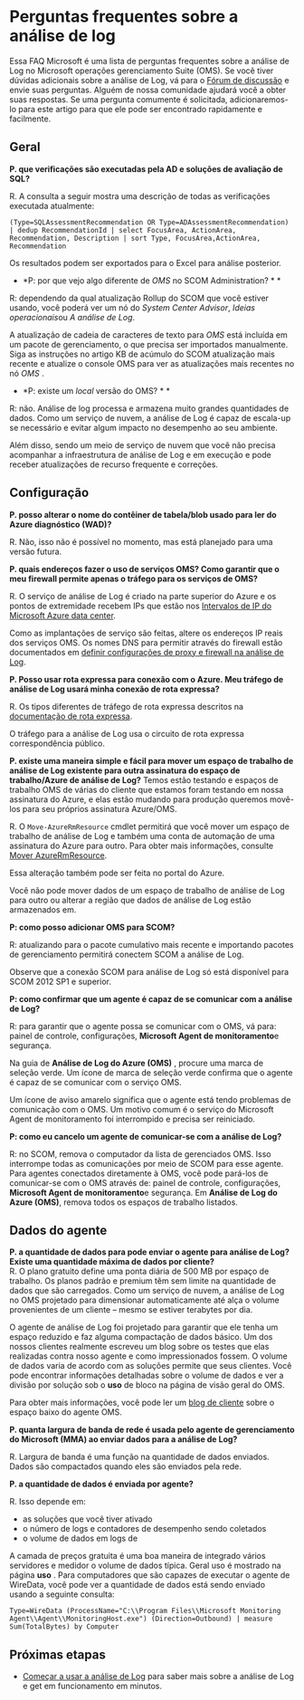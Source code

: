 <properties
    pageTitle="Perguntas frequentes sobre a análise de logon | Microsoft Azure"
    description="Respostas para perguntas frequentes sobre o serviço de análise de Log."
    services="log-analytics"
    documentationCenter=""
    authors="bandersmsft"
    manager="jwhit"
    editor=""/>

<tags
    ms.service="log-analytics"
    ms.workload="na"
    ms.tgt_pltfrm="na"
    ms.devlang="na"
    ms.topic="article"
    ms.date="10/10/2016"
    ms.author="banders"/>

# <a name="log-analytics-faq"></a>Perguntas frequentes sobre a análise de log

Essa FAQ Microsoft é uma lista de perguntas frequentes sobre a análise de Log no Microsoft operações gerenciamento Suite (OMS). Se você tiver dúvidas adicionais sobre a análise de Log, vá para o [Fórum de discussão](https://social.msdn.microsoft.com/Forums/azure/home?forum=opinsights) e envie suas perguntas. Alguém de nossa comunidade ajudará você a obter suas respostas. Se uma pergunta comumente é solicitada, adicionaremos-lo para este artigo para que ele pode ser encontrado rapidamente e facilmente.

## <a name="general"></a>Geral

**P. que verificações são executadas pela AD e soluções de avaliação de SQL?**

R. A consulta a seguir mostra uma descrição de todas as verificações executada atualmente:

```
(Type=SQLAssessmentRecommendation OR Type=ADAssessmentRecommendation) | dedup RecommendationId | select FocusArea, ActionArea, Recommendation, Description | sort Type, FocusArea,ActionArea, Recommendation
```

Os resultados podem ser exportados para o Excel para análise posterior.

* *P: por que vejo algo diferente de *OMS* no SCOM Administration? * *

R: dependendo da qual atualização Rollup do SCOM que você estiver usando, você poderá ver um nó do *System Center Advisor*, *Ideias operacionais*ou *A análise de Log*.

A atualização de cadeia de caracteres de texto para *OMS* está incluída em um pacote de gerenciamento, o que precisa ser importados manualmente. Siga as instruções no artigo KB de acúmulo do SCOM atualização mais recente e atualize o console OMS para ver as atualizações mais recentes no nó *OMS* .

* *P: existe um *local* versão do OMS? * *

R: não. Análise de log processa e armazena muito grandes quantidades de dados. Como um serviço de nuvem, a análise de Log é capaz de escala-up se necessário e evitar algum impacto no desempenho ao seu ambiente.

Além disso, sendo um meio de serviço de nuvem que você não precisa acompanhar a infraestrutura de análise de Log e em execução e pode receber atualizações de recurso frequente e correções.

## <a name="configuration"></a>Configuração
**P. posso alterar o nome do contêiner de tabela/blob usado para ler do Azure diagnóstico (WAD)?**  

R.  Não, isso não é possível no momento, mas está planejado para uma versão futura.

**P. quais endereços fazer o uso de serviços OMS? Como garantir que o meu firewall permite apenas o tráfego para os serviços de OMS?**  

R. O serviço de análise de Log é criado na parte superior do Azure e os pontos de extremidade recebem IPs que estão nos [Intervalos de IP do Microsoft Azure data center](http://www.microsoft.com/download/details.aspx?id=41653).

Como as implantações de serviço são feitas, altere os endereços IP reais dos serviços OMS. Os nomes DNS para permitir através do firewall estão documentados em [definir configurações de proxy e firewall na análise de Log](log-analytics-proxy-firewall.md).

**P. Posso usar rota expressa para conexão com o Azure. Meu tráfego de análise de Log usará minha conexão de rota expressa?**  

R. Os tipos diferentes de tráfego de rota expressa descritos na [documentação de rota expressa](./expressroute/expressroute-faqs.md#supported-services).

O tráfego para a análise de Log usa o circuito de rota expressa correspondência público.

**P. existe uma maneira simple e fácil para mover um espaço de trabalho de análise de Log existente para outra assinatura do espaço de trabalho/Azure de análise de Log?**  Temos estão testando e espaços de trabalho OMS de várias do cliente que estamos foram testando em nossa assinatura do Azure, e elas estão mudando para produção queremos movê-los para seu próprios assinatura Azure/OMS.  

R. O `Move-AzureRmResource` cmdlet permitirá que você mover um espaço de trabalho de análise de Log e também uma conta de automação de uma assinatura do Azure para outro. Para obter mais informações, consulte [Mover AzureRmResource](http://msdn.microsoft.com/library/mt652516.aspx).

Essa alteração também pode ser feita no portal do Azure.

Você não pode mover dados de um espaço de trabalho de análise de Log para outro ou alterar a região que dados de análise de Log estão armazenados em.

**P: como posso adicionar OMS para SCOM?**

R: atualizando para o pacote cumulativo mais recente e importando pacotes de gerenciamento permitirá conectem SCOM a análise de Log.

Observe que a conexão SCOM para análise de Log só está disponível para SCOM 2012 SP1 e superior.

**P: como confirmar que um agente é capaz de se comunicar com a análise de Log?**

R: para garantir que o agente possa se comunicar com o OMS, vá para: painel de controle, configurações, **Microsoft Agent de monitoramento**e segurança.

Na guia de **Análise de Log do Azure (OMS)** , procure uma marca de seleção verde. Um ícone de marca de seleção verde confirma que o agente é capaz de se comunicar com o serviço OMS.

Um ícone de aviso amarelo significa que o agente está tendo problemas de comunicação com o OMS. Um motivo comum é o serviço do Microsoft Agent de monitoramento foi interrompido e precisa ser reiniciado.

**P: como eu cancelo um agente de comunicar-se com a análise de Log?**

R: no SCOM, remova o computador da lista de gerenciados OMS. Isso interrompe todas as comunicações por meio de SCOM para esse agente. Para agentes conectados diretamente à OMS, você pode pará-los de comunicar-se com o OMS através de: painel de controle, configurações, **Microsoft Agent de monitoramento**e segurança.
Em **Análise de Log do Azure (OMS)**, remova todos os espaços de trabalho listados.

## <a name="agent-data"></a>Dados do agente

**P. a quantidade de dados para pode enviar o agente para análise de Log? Existe uma quantidade máxima de dados por cliente?**  
R. O plano gratuito define uma ponta diária de 500 MB por espaço de trabalho. Os planos padrão e premium têm sem limite na quantidade de dados que são carregados. Como um serviço de nuvem, a análise de Log no OMS projetado para dimensionar automaticamente até alça o volume provenientes de um cliente – mesmo se estiver terabytes por dia.

O agente de análise de Log foi projetado para garantir que ele tenha um espaço reduzido e faz alguma compactação de dados básico. Um dos nossos clientes realmente escreveu um blog sobre os testes que elas realizadas contra nosso agente e como impressionados fossem. O volume de dados varia de acordo com as soluções permite que seus clientes. Você pode encontrar informações detalhadas sobre o volume de dados e ver a divisão por solução sob o **uso** de bloco na página de visão geral do OMS.

Para obter mais informações, você pode ler um [blog de cliente](http://thoughtsonopsmgr.blogspot.com/2015/09/one-small-footprint-for-server-one.html) sobre o espaço baixo do agente OMS.

**P. quanta largura de banda de rede é usada pelo agente de gerenciamento do Microsoft (MMA) ao enviar dados para a análise de Log?**

R. Largura de banda é uma função na quantidade de dados enviados. Dados são compactados quando eles são enviados pela rede.

**P. a quantidade de dados é enviada por agente?**

R. Isso depende em:

- as soluções que você tiver ativado
- o número de logs e contadores de desempenho sendo coletados
- o volume de dados em logs de

A camada de preços gratuita é uma boa maneira de integrado vários servidores e medidor o volume de dados típica. Geral uso é mostrado na página **uso** .
Para computadores que são capazes de executar o agente de WireData, você pode ver a quantidade de dados está sendo enviado usando a seguinte consulta:

```
Type=WireData (ProcessName="C:\\Program Files\\Microsoft Monitoring Agent\\Agent\\MonitoringHost.exe") (Direction=Outbound) | measure Sum(TotalBytes) by Computer
```



## <a name="next-steps"></a>Próximas etapas

- [Começar a usar a análise de Log](log-analytics-get-started.md) para saber mais sobre a análise de Log e get em funcionamento em minutos.
